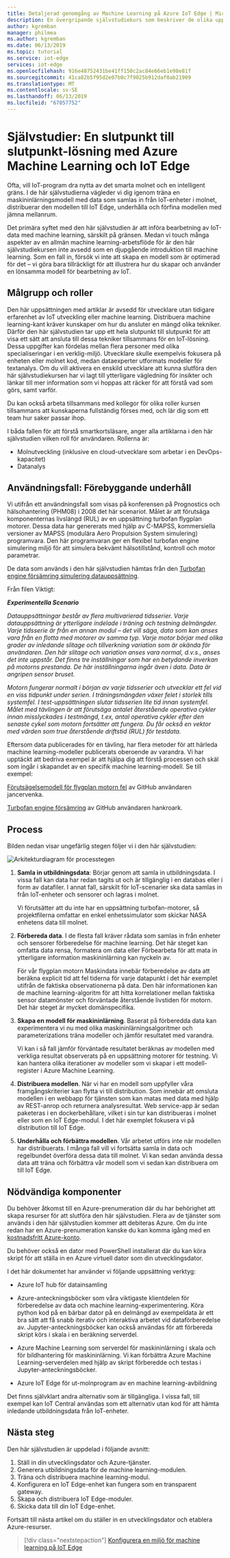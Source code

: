 ```yaml
---
title: Detaljerad genomgång av Machine Learning på Azure IoT Edge | Microsoft Docs
description: En övergripande självstudiekurs som beskriver de olika uppgifterna som krävs för att skapa en slutpunkt till slutpunkt för maskininlärning på edge-scenario.
author: kgremban
manager: philmea
ms.author: kgremban
ms.date: 06/13/2019
ms.topic: tutorial
ms.service: iot-edge
services: iot-edge
ms.openlocfilehash: 916e48752431be41ff150c2ac84e66eb1e98e81f
ms.sourcegitcommit: 41ca82b5f95d2e07b0c7f9025b912daf0ab21909
ms.translationtype: MT
ms.contentlocale: sv-SE
ms.lasthandoff: 06/13/2019
ms.locfileid: "67057752"
---
```

# <a name="tutorial-an-end-to-end-solution-using-azure-machine-learning-and-iot-edge"></a>Självstudier: En slutpunkt till slutpunkt-lösning med Azure Machine Learning och IoT Edge

Ofta, vill IoT-program dra nytta av det smarta molnet och en intelligent gräns. I de här självstudierna vägleder vi dig igenom träna en maskininlärningsmodell med data som samlas in från IoT-enheter i molnet, distribuerar den modellen till IoT Edge, underhålla och förfina modellen med jämna mellanrum.

Det primära syftet med den här självstudien är att införa bearbetning av IoT-data med machine learning, särskilt på gränsen. Medan vi touch många aspekter av en allmän machine learning-arbetsflöde för är den här självstudiekursen inte avsedd som en djupgående introduktion till machine learning. Som en fall in, försök vi inte att skapa en modell som är optimerad för det – vi göra bara tillräckligt för att illustrera hur du skapar och använder en lönsamma modell för bearbetning av IoT.

## <a name="target-audience-and-roles"></a>Målgrupp och roller

Den här uppsättningen med artiklar är avsedd för utvecklare utan tidigare erfarenhet av IoT utveckling eller machine learning. Distribuera machine learning-kant kräver kunskaper om hur du ansluter en mängd olika tekniker. Därför den här självstudien tar upp ett hela slutpunkt till slutpunkt för att visa ett sätt att ansluta till dessa tekniker tillsammans för en IoT-lösning. Dessa uppgifter kan fördelas mellan flera personer med olika specialiseringar i en verklig-miljö. Utvecklare skulle exempelvis fokusera på enheten eller molnet kod, medan dataexperter utformats modeller för textanalys. Om du vill aktivera en enskild utvecklare att kunna slutföra den här självstudiekursen har vi lagt till ytterligare vägledning för insikter och länkar till mer information som vi hoppas att räcker för att förstå vad som görs, samt varför.

Du kan också arbeta tillsammans med kollegor för olika roller kursen tillsammans att kunskaperna fullständig förses med, och lär dig som ett team hur saker passar ihop.

I båda fallen för att förstå smartkortsläsare, anger alla artiklarna i den här självstudien vilken roll för användaren. Rollerna är:

* Molnutveckling (inklusive en cloud-utvecklare som arbetar i en DevOps-kapacitet)
* Datanalys

## <a name="use-case-predictive-maintenance"></a>Användningsfall: Förebyggande underhåll

Vi utifrån ett användningsfall som visas på konferensen på Prognostics och hälsohantering (PHM08) i 2008 det här scenariot. Målet är att förutsäga komponenternas livslängd (RUL) av en uppsättning turbofan flygplan motorer. Dessa data har genererats med hjälp av C-MAPSS, kommersiella versioner av MAPSS (modulära Aero Propulsion System simulering) programvara. Den här programvaran ger en flexibel turbofan engine simulering miljö för att simulera bekvämt hälsotillstånd, kontroll och motor parametrar.

De data som används i den här självstudien hämtas från den [Turbofan engine försämring simulering datauppsättning](https://ti.arc.nasa.gov/tech/dash/groups/pcoe/prognostic-data-repository/#turbofan).

Från filen Viktigt:

***Experimentella Scenario***

*Datauppsättningar består av flera multivarierad tidsserier. Varje datauppsättning är ytterligare indelade i träning och testning delmängder. Varje tidsserie är från en annan modul – det vill säga, data som kan anses vara från en flotta med motorer av samma typ. Varje motor börjar med olika grader av inledande slitage och tillverkning variation som är okända för användaren. Den här slitage och variation anses vara normal, d.v.s., anses det inte uppstår. Det finns tre inställningar som har en betydande inverkan på motorns prestanda. De här inställningarna ingår även i data. Data är angripen sensor bruset.*

*Motorn fungerar normalt i början av varje tidsserier och utvecklar ett fel vid en viss tidpunkt under serien. I träningsmängden växer felet i storlek tills systemfel. I test-uppsättningen slutar tidsserien lite tid innan systemfel. Målet med tävlingen är att förutsäga antalet återstående operativa cykler innan misslyckades i testmängd, t.ex, antal operativa cykler efter den senaste cykel som motorn fortsätter att fungera. Du får också en vektor med värden som true återstående driftstid (RUL) för testdata.*

Eftersom data publicerades för en tävling, har flera metoder för att härleda machine learning-modeller publicerats oberoende av varandra. Vi har upptäckt att bedriva exempel är att hjälpa dig att förstå processen och skäl som ingår i skapandet av en specifik machine learning-modell. Se till exempel:

[Förutsägelsemodell för flygplan motorn fel](https://github.com/jancervenka/turbofan_failure) av GitHub användaren jancervenka.

[Turbofan engine försämring](https://github.com/hankroark/Turbofan-Engine-Degradation) av GitHub användaren hankroark.

## <a name="process"></a>Process

Bilden nedan visar ungefärlig stegen följer vi i den här självstudien:

![Arkitekturdiagram för processtegen](media/tutorial-machine-learning-edge-01-intro/tutorial-steps-overview.png)

1. **Samla in utbildningsdata**: Börjar genom att samla in utbildningsdata. I vissa fall kan data har redan tagits ut och är tillgänglig i en databas eller i form av datafiler. I annat fall, särskilt för IoT-scenarier ska data samlas in från IoT-enheter och sensorer och lagras i molnet.

   Vi förutsätter att du inte har en uppsättning turbofan-motorer, så projektfilerna omfattar en enkel enhetssimulator som skickar NASA enhetens data till molnet.

1. **Förbereda data**. I de flesta fall kräver rådata som samlas in från enheter och sensorer förberedelse för machine learning. Det här steget kan omfatta data rensa, formatera om data eller Förbearbeta för att mata in ytterligare information maskininlärning kan nyckeln av.

   För vår flygplan motorn Maskindata innebär förberedelse av data att beräkna explicit tid att fel tiderna för varje datapunkt i det här exemplet utifrån de faktiska observationerna på data. Den här informationen kan de machine learning-algoritm för att hitta korrelationer mellan faktiska sensor datamönster och förväntade återstående livstiden för motorn. Det här steget är mycket domänspecifika.

1. **Skapa en modell för maskininlärning**. Baserat på förberedda data kan experimentera vi nu med olika maskininlärningsalgoritmer och parameterizations träna modeller och jämför resultatet med varandra.

   Vi kan i så fall jämför förväntade resultatet beräknas av modellen med verkliga resultat observerats på en uppsättning motorer för testning. Vi kan hantera olika iterationer av modeller som vi skapar i ett modell-register i Azure Machine Learning.

1. **Distribuera modellen**. När vi har en modell som uppfyller våra framgångskriterier kan flytta vi till distribution. Som innebär att omsluta modellen i en webbapp för tjänsten som kan matas med data med hjälp av REST-anrop och returnera analysresultat. Web service-app är sedan paketeras i en dockerbehållare, vilket i sin tur kan distribueras i molnet eller som en IoT Edge-modul. I det här exemplet fokusera vi på distribution till IoT Edge.

1. **Underhålla och förbättra modellen**. Vår arbetet utförs inte när modellen har distribuerats. I många fall vill vi fortsätta samla in data och regelbundet överföra dessa data till molnet. Vi kan sedan använda dessa data att träna och förbättra vår modell som vi sedan kan distribuera om till IoT Edge.

## <a name="prerequisites"></a>Nödvändiga komponenter

Du behöver åtkomst till en Azure-prenumeration där du har behörighet att skapa resurser för att slutföra den här självstudien. Flera av de tjänster som används i den här självstudien kommer att debiteras Azure. Om du inte redan har en Azure-prenumeration kanske du kan komma igång med en [kostnadsfritt Azure-konto](https://azure.microsoft.com/offers/ms-azr-0044p/).

Du behöver också en dator med PowerShell installerat där du kan köra skript för att ställa in en Azure virtuell dator som din utvecklingsdator.

I det här dokumentet har använder vi följande uppsättning verktyg:

* Azure IoT hub för datainsamling

* Azure-anteckningsböcker som våra viktigaste klientdelen för förberedelse av data och machine learning-experimentering. Köra python kod på en bärbar dator på en delmängd av exempeldata är ett bra sätt att få snabb iterativ och interaktiva arbetet vid dataförberedelse av. Jupyter-anteckningsböcker kan också användas för att förbereda skript körs i skala i en beräkning serverdel.

* Azure Machine Learning som serverdel för maskininlärning i skala och för bildhantering för maskininlärning. Vi kan förbättra Azure Machine Learning-serverdelen med hjälp av skript förberedde och testas i Jupyter-anteckningsböcker.

* Azure IoT Edge för ut-molnprogram av en machine learning-avbildning

Det finns självklart andra alternativ som är tillgängliga. I vissa fall, till exempel kan IoT Central användas som ett alternativ utan kod för att hämta inledande utbildningsdata från IoT-enheter.

## <a name="next-steps"></a>Nästa steg

Den här självstudien är uppdelad i följande avsnitt:

1. Ställ in din utvecklingsdator och Azure-tjänster.
2. Generera utbildningsdata för de machine learning-modulen.
3. Träna och distribuera machine learning-modul.
4. Konfigurera en IoT Edge-enhet kan fungera som en transparent gateway.
5. Skapa och distribuera IoT Edge-moduler.
6. Skicka data till din IoT Edge-enhet.

Fortsätt till nästa artikel om du ställer in en utvecklingsdator och etablera Azure-resurser.

> [!div class="nextstepaction"]
> [Konfigurera en miljö för machine learning på IoT Edge](tutorial-machine-learning-edge-02-prepare-environment.md)
